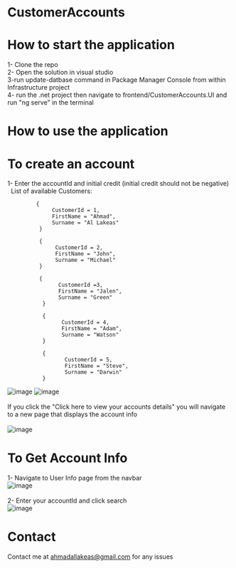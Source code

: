# CustomerAccounts
# How to start the application
1- Clone the repo<br>
2- Open the solution in visual studio<br>
3-run update-datbase command in Package Manager Console from within Infrastructure project<br>
4- run the .net project then navigate to frontend/CustomerAccounts.UI and run "ng serve" in the terminal<br>
# How to use the application
# To create an account
1- Enter the accountId and  initial credit (initial credit should not be negative)<br>
        &nbsp; List of available Customers:<br>
             
             {
                  CustomerId = 1,
                  FirstName = "Ahmad",
                  Surname = "Al Lakeas"
              }
      
              {
                   CustomerId = 2,
                   FirstName = "John",
                   Surname = "Michael"
              }
             
              {
                    CustomerId =3,
                    FirstName = "Jalen",
                    Surname = "Green"
               }
                
               {
                     CustomerId = 4,
                     FirstName = "Adam",
                     Surname = "Watson"
               }
                  
               {
                      CustomerId = 5,
                      FirstName = "Steve",
                      Surname = "Darwin"
               }
![image](https://user-images.githubusercontent.com/96916039/202863862-4055933b-1cf1-4c7d-83fa-7d778f92a86a.png)
![image](https://user-images.githubusercontent.com/96916039/202864188-41e1a34f-c2dd-413f-ac85-b5fff18cccd5.png)<br /><br />
If you click the "Click here to view your accounts details" you will navigate to a new page that displays the account info<br /><br>
![image](https://user-images.githubusercontent.com/96916039/202864262-234afe63-ce94-41fd-9c58-ca90561843f0.png)

# To Get Account Info
1- Navigate to User Info page from the navbar<br>
![image](https://user-images.githubusercontent.com/96916039/202864664-91eb4ede-6925-45e4-8caa-8373651ac8aa.png)<br><br>
2- Enter your accountId and click search<br>
![image](https://user-images.githubusercontent.com/96916039/202864698-50ea0901-975c-4a54-af2e-97cab16031ad.png)


# Contact
Contact me at ahmadallakeas@gmail.com for any issues
